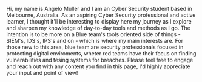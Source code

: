 Hi, my name is Angelo Muller and I am an Cyber Security student based in Melbourne, Australia. As an aspiring Cyber Security professional and active learner, I thought it'll be interesting to display here my journey as I explore and sharpen my knowledge of day-to-day tools and methods as I go. The intention is to be more on a Blue team's tools oriented side of things - SIEM's, IDS's, IPS's and on -  which is where my main interests are. For those new to this area, blue team are security professionals focused in protecting digital enviroments, wheter red teams have their focus on finding vulnerabilities and tesing systems for breaches.
Please feel free to engage and reach out with any content you find in this page, I'd highly appreciate your input and point of view!
